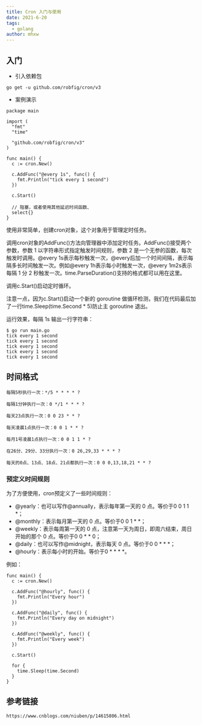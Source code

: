 ```yaml
---
title: Cron 入门与使用
date: 2021-6-20
tags: 
  - golang
author: mhxw
---
```



## 入门

- 引入依赖包

```shell
go get -u github.com/robfig/cron/v3
```

- 案例演示

```shell
package main

import (
  "fmt"
  "time"

  "github.com/robfig/cron/v3"
)

func main() {
  c := cron.New()

  c.AddFunc("@every 1s", func() {
    fmt.Println("tick every 1 second")
  })

  c.Start()
  
  // 阻塞，或者使用其他延迟时间函数、
  select{}
}
```


使用非常简单，创建cron对象，这个对象用于管理定时任务。

调用cron对象的AddFunc()方法向管理器中添加定时任务。AddFunc()接受两个参数，参数 1 以字符串形式指定触发时间规则，参数 2 是一个无参的函数，每次触发时调用。@every 1s表示每秒触发一次，@every后加一个时间间隔，表示每隔多长时间触发一次。例如@every 1h表示每小时触发一次，@every 1m2s表示每隔 1 分 2 秒触发一次。time.ParseDuration()支持的格式都可以用在这里。

调用c.Start()启动定时循环。

注意一点，因为c.Start()启动一个新的 goroutine 做循环检测，我们在代码最后加了一行time.Sleep(time.Second * 5)防止主 goroutine 退出。

运行效果，每隔 1s 输出一行字符串：

```shell
$ go run main.go
tick every 1 second
tick every 1 second
tick every 1 second
tick every 1 second
tick every 1 second
```

## 时间格式

```
每隔5秒执行一次：*/5 * * * * ?

每隔1分钟执行一次：0 */1 * * * ?

每天23点执行一次：0 0 23 * * ?

每天凌晨1点执行一次：0 0 1 * * ?

每月1号凌晨1点执行一次：0 0 1 1 * ?

在26分、29分、33分执行一次：0 26,29,33 * * * ?

每天的0点、13点、18点、21点都执行一次：0 0 0,13,18,21 * * ?
```

### 预定义时间规则

为了方便使用，cron预定义了一些时间规则：

- @yearly：也可以写作@annually，表示每年第一天的 0 点。等价于0 0 1 1 *；
- @monthly：表示每月第一天的 0 点。等价于0 0 1 * *；
- @weekly：表示每周第一天的 0 点，注意第一天为周日，即周六结束，周日开始的那个 0 点。等价于0 0 * * 0；
- @daily：也可以写作@midnight，表示每天 0 点。等价于0 0 * * *；
- @hourly：表示每小时的开始。等价于0 * * * *。

例如：

```shell
func main() {
  c := cron.New()

  c.AddFunc("@hourly", func() {
    fmt.Println("Every hour")
  })

  c.AddFunc("@daily", func() {
    fmt.Println("Every day on midnight")
  })

  c.AddFunc("@weekly", func() {
    fmt.Println("Every week")
  })

  c.Start()

  for {
    time.Sleep(time.Second)
  }
}
```

## 参考链接

```shell
https://www.cnblogs.com/niuben/p/14615806.html
```
